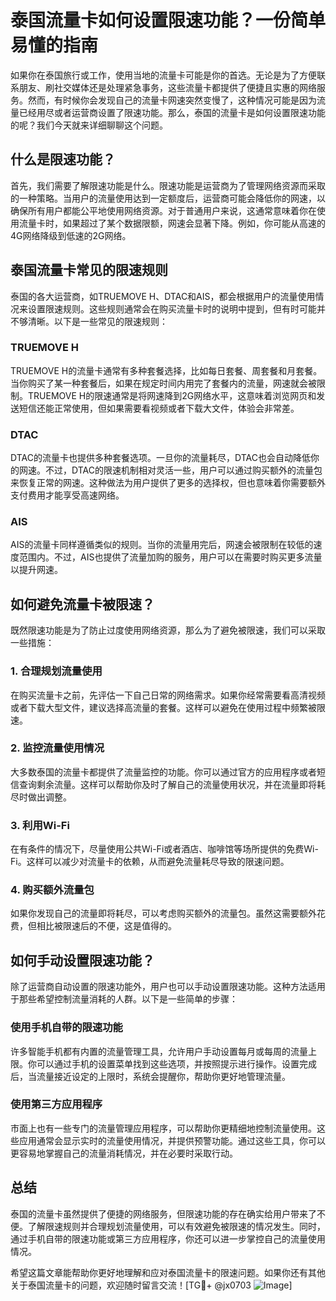 # 泰国流量卡如何设置限速功能？一份简单易懂的指南

如果你在泰国旅行或工作，使用当地的流量卡可能是你的首选。无论是为了方便联系朋友、刷社交媒体还是处理紧急事务，这些流量卡都提供了便捷且实惠的网络服务。然而，有时候你会发现自己的流量卡网速突然变慢了，这种情况可能是因为流量已经用尽或者运营商设置了限速功能。那么，泰国的流量卡是如何设置限速功能的呢？我们今天就来详细聊聊这个问题。

## 什么是限速功能？

首先，我们需要了解限速功能是什么。限速功能是运营商为了管理网络资源而采取的一种策略。当用户的流量使用达到一定额度后，运营商可能会降低你的网速，以确保所有用户都能公平地使用网络资源。对于普通用户来说，这通常意味着你在使用流量卡时，如果超过了某个数据限额，网速会显著下降。例如，你可能从高速的4G网络降级到低速的2G网络。

## 泰国流量卡常见的限速规则

泰国的各大运营商，如TRUEMOVE H、DTAC和AIS，都会根据用户的流量使用情况来设置限速规则。这些规则通常会在购买流量卡时的说明中提到，但有时可能并不够清晰。以下是一些常见的限速规则：

### TRUEMOVE H
TRUEMOVE H的流量卡通常有多种套餐选择，比如每日套餐、周套餐和月套餐。当你购买了某一种套餐后，如果在规定时间内用完了套餐内的流量，网速就会被限制。TRUEMOVE H的限速通常是将网速降到2G网络水平，这意味着浏览网页和发送短信还能正常使用，但如果需要看视频或者下载大文件，体验会非常差。

### DTAC
DTAC的流量卡也提供多种套餐选项。一旦你的流量耗尽，DTAC也会自动降低你的网速。不过，DTAC的限速机制相对灵活一些，用户可以通过购买额外的流量包来恢复正常的网速。这种做法为用户提供了更多的选择权，但也意味着你需要额外支付费用才能享受高速网络。

### AIS
AIS的流量卡同样遵循类似的规则。当你的流量用完后，网速会被限制在较低的速度范围内。不过，AIS也提供了流量加购的服务，用户可以在需要时购买更多流量以提升网速。

## 如何避免流量卡被限速？

既然限速功能是为了防止过度使用网络资源，那么为了避免被限速，我们可以采取一些措施：

### 1. **合理规划流量使用**
在购买流量卡之前，先评估一下自己日常的网络需求。如果你经常需要看高清视频或者下载大型文件，建议选择高流量的套餐。这样可以避免在使用过程中频繁被限速。

### 2. **监控流量使用情况**
大多数泰国的流量卡都提供了流量监控的功能。你可以通过官方的应用程序或者短信查询剩余流量。这样可以帮助你及时了解自己的流量使用状况，并在流量即将耗尽时做出调整。

### 3. **利用Wi-Fi**
在有条件的情况下，尽量使用公共Wi-Fi或者酒店、咖啡馆等场所提供的免费Wi-Fi。这样可以减少对流量卡的依赖，从而避免流量耗尽导致的限速问题。

### 4. **购买额外流量包**
如果你发现自己的流量即将耗尽，可以考虑购买额外的流量包。虽然这需要额外花费，但相比被限速后的不便，这是值得的。

## 如何手动设置限速功能？

除了运营商自动设置的限速功能外，用户也可以手动设置限速功能。这种方法适用于那些希望控制流量消耗的人群。以下是一些简单的步骤：

### 使用手机自带的限速功能
许多智能手机都有内置的流量管理工具，允许用户手动设置每月或每周的流量上限。你可以通过手机的设置菜单找到这些选项，并按照提示进行操作。设置完成后，当流量接近设定的上限时，系统会提醒你，帮助你更好地管理流量。

### 使用第三方应用程序
市面上也有一些专门的流量管理应用程序，可以帮助你更精细地控制流量使用。这些应用通常会显示实时的流量使用情况，并提供预警功能。通过这些工具，你可以更容易地掌握自己的流量消耗情况，并在必要时采取行动。

## 总结

泰国的流量卡虽然提供了便捷的网络服务，但限速功能的存在确实给用户带来了不便。了解限速规则并合理规划流量使用，可以有效避免被限速的情况发生。同时，通过手机自带的限速功能或第三方应用程序，你还可以进一步掌控自己的流量使用情况。

希望这篇文章能帮助你更好地理解和应对泰国流量卡的限速问题。如果你还有其他关于泰国流量卡的问题，欢迎随时留言交流！[TG💪+ @jx0703 ![Image](https://github.com/user-attachments/assets/dbca1d08-cadb-493c-b0ec-ad6f7a83f270)]